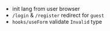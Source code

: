 - init lang from user browser
- `/login` & `/register` redirect for `guest`
- `hooks/useForm` validate `Invalid` type
